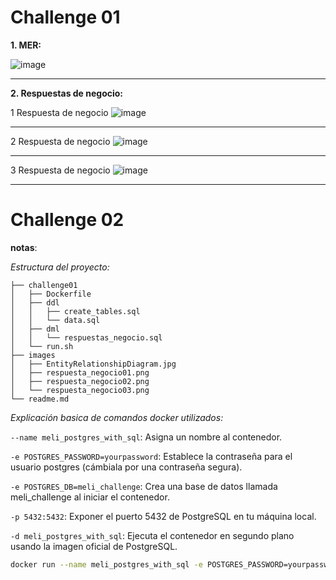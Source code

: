 # Challenge 01

__1. MER:__

![image](https://github.com/user-attachments/assets/a61665c9-ef70-4cf2-bb32-0385a2c5f236)
___

__2. Respuestas de negocio:__

1 Respuesta de negocio
![image](https://github.com/user-attachments/assets/10a2fb9f-6b89-4e2d-94c2-ee08e2ba48d4)
___

2 Respuesta de negocio
![image](https://github.com/user-attachments/assets/a5c41787-c0c8-44b6-b885-13e20fef4f56)
___

3 Respuesta de negocio
![image](https://github.com/user-attachments/assets/fc2a4945-3be2-410d-b25e-1aa801756fd0)
___


# Challenge 02

__notas__:

_Estructura del proyecto:_

```
├── challenge01
│   ├── Dockerfile
│   ├── ddl
│   │   ├── create_tables.sql
│   │   └── data.sql
│   ├── dml
│   │   └── respuestas_negocio.sql
│   └── run.sh
├── images
│   ├── EntityRelationshipDiagram.jpg
│   ├── respuesta_negocio01.png
│   ├── respuesta_negocio02.png
│   └── respuesta_negocio03.png
└── readme.md
```

_Explicación basica de comandos docker utilizados:_

`--name meli_postgres_with_sql`: Asigna un nombre al contenedor.

`-e POSTGRES_PASSWORD=yourpassword`: Establece la contraseña para el usuario postgres (cámbiala por una contraseña segura).

`-e POSTGRES_DB=meli_challenge`: Crea una base de datos llamada meli_challenge al iniciar el contenedor.

`-p 5432:5432`: Exponer el puerto 5432 de PostgreSQL en tu máquina local.

`-d meli_postgres_with_sql`: Ejecuta el contenedor en segundo plano usando la imagen oficial de PostgreSQL.

``` bash
docker run --name meli_postgres_with_sql -e POSTGRES_PASSWORD=yourpassword -e POSTGRES_DB=meli_challenge -p 5432:5432 -d meli_postgres_with_sql
```
